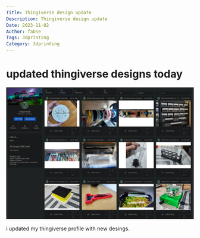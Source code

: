 ```yaml
---
Title: Thingiverse design update
Description: Thingiverse design update
Date: 2023-11-02
Author: fabse
Tags: 3dprinting
Category: 3dprinting
---
```


# updated thingiverse designs today


<a href="https://www.thingiverse.com/fabse-hack/designs">
    <img src="thingiverse_05_11_2023.jpg" alt="thingiverse designs">
</a>


i updated my thingiverse profile with new desings.
